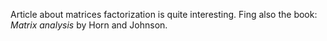 
Article about matrices factorization is quite interesting.
Fing also the book: *Matrix analysis* by Horn and Johnson.
